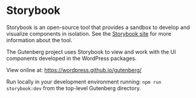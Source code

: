 # Storybook 

Storybook is an open-source tool that provides a sandbox to develop and visualize components in isolation. See the [Storybook site](https://storybook.js.org/) for more information about the tool. 

The Gutenberg project uses Storybook to view and work with the UI components developed in the WordPress packages.

View online at: https://wordpress.github.io/gutenberg/

Run locally in your development environment running: `npm run storybook:dev` from the top-level Gutenberg directory.
